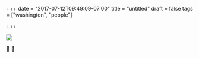 +++
date = "2017-07-12T09:49:09-07:00"
title = "untitled"
draft = false
tags = ["washington", "people"]

+++

![](https://d17enza3bfujl8.cloudfront.net/DSCF7561.jpg)

🌿 🌵
